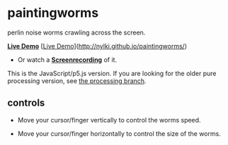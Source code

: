 # paintingworms
perlin noise worms crawling across the screen.


[**Live Demo**](http://nylki.github.io/paintingworms/)
[[Live Demo](http://tombr.de/stuff/paintingworms.png)](http://nylki.github.io/paintingworms/)

- Or watch a [**Screenrecording**](https://vimeo.com/123993212) of it.


This is the JavaScript/p5.js version. If you are looking for the older pure processing version, see [the processing branch](https://github.com/nylki/paintingworms/tree/processing).

## controls

- Move your cursor/finger vertically to control the worms speed.

- Move your cursor/finger horizontally to control the size of the worms.
